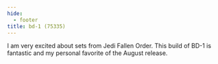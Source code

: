 ```yaml
---
hide:
  - footer
title: bd-1 (75335)
---
```


I am very excited about sets from Jedi Fallen Order. This build of BD-1 is fantastic and my personal favorite of the August release. 
